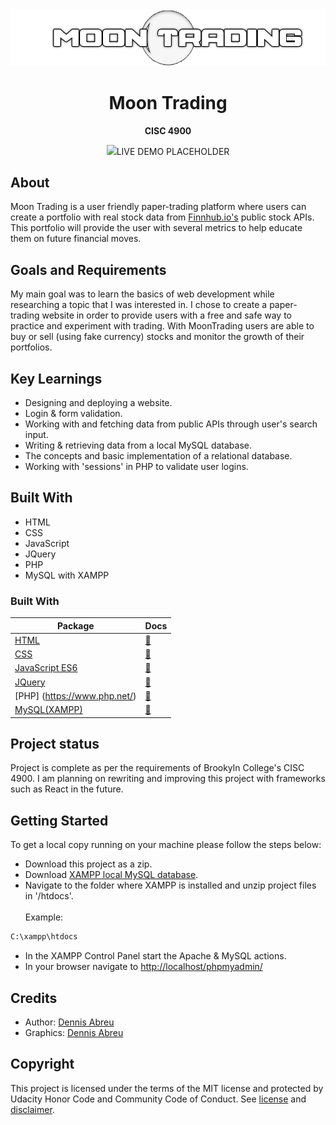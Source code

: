 <div align="center"><img src="assets\MT2.png"></div>
<h1 align="center">Moon Trading</h1>
<p align="center"><strong>CISC 4900</strong></p>

<div align="center"><img src="demo.gif">LIVE DEMO PLACEHOLDER</img></div>

<h2>About</h2>
Moon Trading is a user friendly	paper-trading platform where users can create a portfolio with real stock data from <a href="finnhub.io">Finnhub.io's</a> public stock APIs. This portfolio will provide the user with several metrics to help educate them on future financial moves.

<h2>Goals and Requirements</h2>

My main goal was to learn the basics of web development while researching a topic that I was interested in. I chose to create a paper-trading website in order to provide users with a free and safe way to practice and experiment with trading. With MoonTrading users are able to buy or sell (using fake currency) stocks and monitor the growth of their portfolios.

<h2>Key Learnings</h2>

- Designing and deploying a website.
- Login & form validation.
- Working with and fetching data from public APIs through user's search input.
- Writing & retrieving data from a local MySQL database.
- The concepts and basic implementation of a relational database.
- Working with 'sessions' in PHP to validate user logins.

<h2>Built With</h2>

- HTML
- CSS
- JavaScript
- JQuery
- PHP
- MySQL with XAMPP

### Built With

| Package                                                  | Docs                                                                  |
| -------------------------------------------------------- | --------------------------------------------------------------------- |
| [HTML](https://www.w3schools.com/html/)                  | [:notebook:](https://www.w3schools.com/html/)                         |
| [CSS](https://developer.mozilla.org/en-US/docs/Web/CSS)  | [:notebook:](https://www.w3schools.com/cssref/default.asp)            |
| [JavaScript ES6](https://www.javascript.com/)            | [:notebook:](https://developer.mozilla.org/en-US/docs/Web/JavaScript) |
| [JQuery](https://jquery.com/)                            | [:notebook:](https://api.jquery.com/)                                 |
| [PHP] (https://www.php.net/)                             | [:notebook:](https://www.php.net/manual/en/)                          |
| [MySQL(XAMPP)](https://www.apachefriends.org/index.html) | [:notebook:](https://www.apachefriends.org/faq_windows.html)          |

<h2>Project status</h2>
Project is complete as per the requirements of Brookyln College's CISC 4900. I am planning on rewriting and improving this project with frameworks such as React in the future.

<h2>Getting Started</h2>

To get a local copy running on your machine please follow the steps below:

- Download this project as a zip.
- Download <a href="https://www.apachefriends.org/download.html">XAMPP local MySQL database</a>.
- Navigate to the folder where XAMPP is installed and unzip project files in '/htdocs'.
  <br><br>Example:

```sh
C:\xampp\htdocs
```

- In the XAMPP Control Panel start the Apache & MySQL actions.
- In your browser navigate to <a href='http://localhost/phpmyadmin/'>http://localhost/phpmyadmin/<a>

<h2>Credits</h2>

- Author: <a href="www.linkedin.com/in/DennAbreu" target="_blank">Dennis Abreu</a>
- Graphics: <a href="www.linkedin.com/in/DennAbreu" target="_blank">Dennis Abreu </a>

<h2>Copyright</h2>
This project is licensed under the terms of the MIT license and protected by Udacity Honor Code and Community Code of Conduct. See <a href="LICENSE.md">license</a> and <a href="LICENSE.DISCLAIMER.md">disclaimer</a>.
